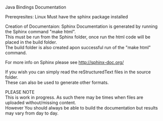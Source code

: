 Java Bindings Documentation

Prereqresites:
Linux
Must have the sphinx package installed

Creation of Documentaion:
Sphinx Documentation is generated by running the Sphinx command "make html".  
This must be run from the Sphinx folder, once run the html code will be placed in the build folder.  
The build folder is also created apon successful run of the "make html" command.

For more info on Sphinx please see http://sphinx-doc.org/

If you wish you can simply read the reStructuredText files in the source folder.  
These can also be used to generate other formats.

PLEASE NOTE   
This is work in progress. As such there may be times when files are uploaded without/missing content.  
However You should always be able to build the documentation but results may vary from day to day.

